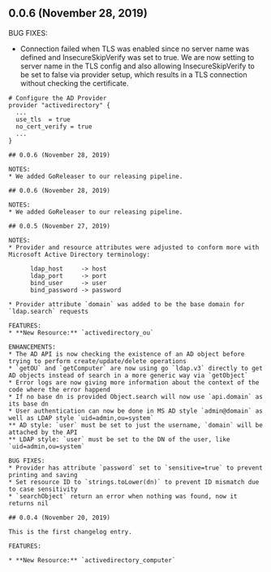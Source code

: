 ## 0.0.6 (November 28, 2019)

BUG FIXES:
* Connection failed when TLS was enabled since no server name was defined and InsecureSkipVerify was set to true. We are now setting to server name in the TLS config and also allowing InsecureSkipVerify to be set to false via provider setup, which results in a TLS connection without checking the certificate.

```hcl
# Configure the AD Provider
provider "activedirectory" {
  ...
  use_tls  = true
  no_cert_verify = true
  ...
}

## 0.0.6 (November 28, 2019)

NOTES:
* We added GoReleaser to our releasing pipeline.

## 0.0.6 (November 28, 2019)

NOTES:
* We added GoReleaser to our releasing pipeline.

## 0.0.5 (November 27, 2019)

NOTES:
* Provider and resource attributes were adjusted to conform more with Microsoft Active Directory terminology:

      ldap_host     -> host
      ldap_port     -> port
      bind_user     -> user
      bind_password -> password

* Provider attribute `domain` was added to be the base domain for `ldap.search` requests

FEATURES:
* **New Resource:** `activedirectory_ou`

ENHANCEMENTS:
* The AD API is now checking the existence of an AD object before trying to perform create/update/delete operations
* `getOU` and `getComputer` are now using go `ldap.v3` directly to get AD objects instead of search in a more generic way via `getObject`
* Error logs are now giving more information about the context of the code where the error happend
* If no base dn is provided Object.search will now use `api.domain` as its base dn
* User authentication can now be done in MS AD style `admin@domain` as well as LDAP style `uid=admin,ou=system`
** AD style: `user` must be set to just the username, `domain` will be attached by the API
** LDAP style: `user` must be set to the DN of the user, like `uid=admin,ou=system`

BUG FIXES:
* Provider has attribute `password` set to `sensitive=true` to prevent printing and saving
* Set resource ID to `strings.toLower(dn)` to prevent ID mismatch due to case sensitivity
* `searchObject` return an error when nothing was found, now it returns nil

## 0.0.4 (November 20, 2019)

This is the first changelog entry.

FEATURES:

* **New Resource:** `activedirectory_computer`
